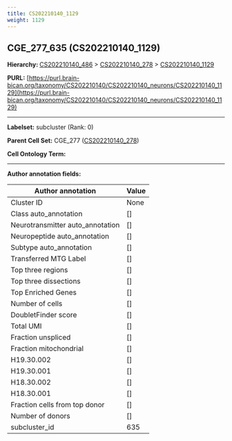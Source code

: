 ```yaml
---
title: CS202210140_1129
weight: 1129
---
```

## CGE_277_635 (CS202210140_1129)
<b>Hierarchy: </b>
[CS202210140_486](../CS202210140_486) >
[CS202210140_278](../CS202210140_278) >
[CS202210140_1129](../CS202210140_1129)

**PURL:** [https://purl.brain-bican.org/taxonomy/CS202210140/CS202210140_neurons/CS202210140_1129](https://purl.brain-bican.org/taxonomy/CS202210140/CS202210140_neurons/CS202210140_1129)

---


**Labelset:** subcluster (Rank: 0)

**Parent Cell Set:** CGE_277 ([CS202210140_278](../CS202210140_278))



**Cell Ontology Term:** 

[MARKER GENES.]: #


---

[TRANSFERRED ANNOTATIONS.]: #


[AUTHOR ANNOTATION FIELDS.]: #


**Author annotation fields:**

| Author annotation | Value |
|-------------------|-------|
|Cluster ID|None|
|Class auto_annotation|[]|
|Neurotransmitter auto_annotation|[]|
|Neuropeptide auto_annotation|[]|
|Subtype auto_annotation|[]|
|Transferred MTG Label|[]|
|Top three regions|[]|
|Top three dissections|[]|
|Top Enriched Genes|[]|
|Number of cells|[]|
|DoubletFinder score|[]|
|Total UMI|[]|
|Fraction unspliced|[]|
|Fraction mitochondrial|[]|
|H19.30.002|[]|
|H19.30.001|[]|
|H18.30.002|[]|
|H18.30.001|[]|
|Fraction cells from top donor|[]|
|Number of donors|[]|
|subcluster_id|635|
